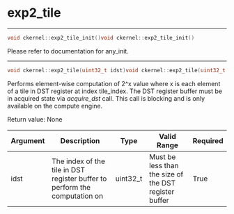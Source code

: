 # exp2_tile

---
```cpp
void ckernel::exp2_tile_init()void ckernel::exp2_tile_init()
```

Please refer to documentation for any_init. 

---
```cpp
void ckernel::exp2_tile(uint32_t idst)void ckernel::exp2_tile(uint32_t idst)
```

Performs element-wise computation of 2^x value where x is each element of a tile in DST register at index tile_index. The DST register buffer must be in acquired state via *acquire_dst* call. This call is blocking and is only available on the compute engine.

Return value: None

| Argument      | Description                                                                | Type      | Valid Range                                           | Required       |
|---------------|----------------------------------------------------------------------------|-----------|-------------------------------------------------------|----------------|
| idst          | The index of the tile in DST register buffer to perform the computation on | uint32_t  | Must be less than the size of the DST register buffer | True           |
